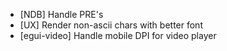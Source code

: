 - [NDB] Handle PRE's
- [UX] Render non-ascii chars with better font
- [egui-video] Handle mobile DPI for video player